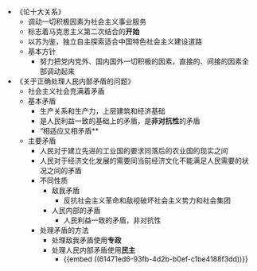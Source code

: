 - 《论十大关系》
	- 调动一切积极因素为社会主义事业服务
	- 标志着马克思主义第二次结合的**开始**
	- 以苏为鉴，独立自主探索适合中国特色社会主义建设道路
	- 基本方针
		- 努力把党内党外、国内国外一切积极的因素，直接的、间接的因素全部调动起来
- 《关于正确处理人民内部矛盾的问题》
	- 社会主义社会充满着矛盾
	- 基本矛盾
		- 生产关系和生产力，上层建筑和经济基础
		- 是人民利益一致的基础上的矛盾，是**非对抗性**的矛盾
		- “相适应又相矛盾**
	- 主要矛盾
		- 人民对于建立先进的工业国的要求同落后的农业国的现实之间
		- 人民对于经济文化发展的需要同当前经济文化不能满足人民需要的状况之间的矛盾
		- 不同性质
			- 敌我矛盾
				- 反抗社会主义革命和敌视破坏社会主义势力和社会集团
			- 人民内部的矛盾
				- 人民利益一致的矛盾，非对抗性
		- 处理矛盾的方法
			- 处理敌我矛盾使用**专政**
			- 处理人民内部矛盾使用**民主**
				- {{embed ((61471ed6-93fb-4d2b-b0ef-c1be4188f3dd))}}